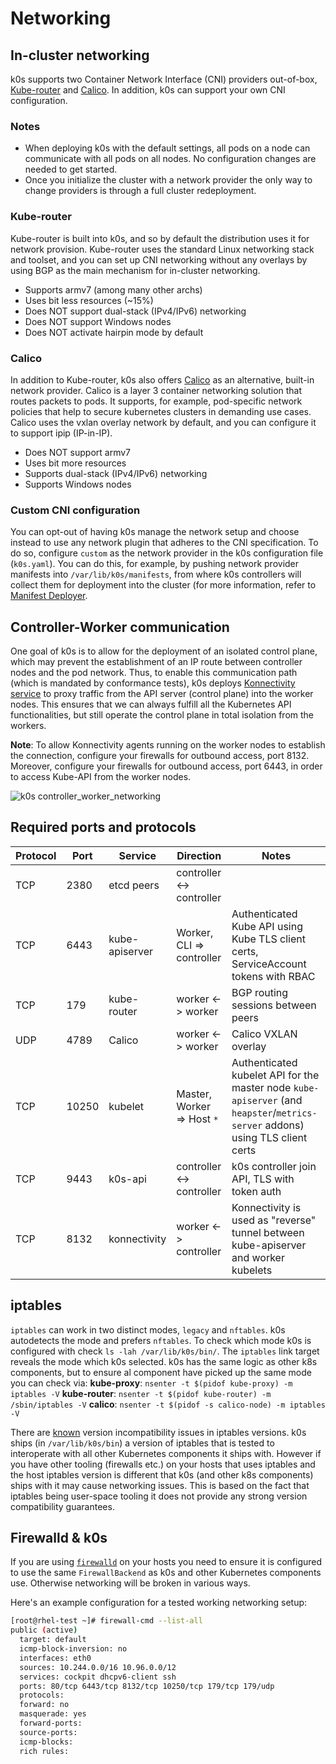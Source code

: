 # Networking

## In-cluster networking

k0s supports two Container Network Interface (CNI) providers out-of-box, [Kube-router](https://github.com/cloudnativelabs/kube-router) and [Calico](https://www.projectcalico.org/). In addition, k0s can support your own CNI configuration.

### Notes

- When deploying k0s with the default settings, all pods on a node can communicate with all pods on all nodes. No configuration changes are needed to get started.
- Once you initialize the cluster with a network provider the only way to change providers is through a full cluster redeployment.

### Kube-router

Kube-router is built into k0s, and so by default the distribution uses it for network provision. Kube-router uses the standard Linux networking stack and toolset, and you can set up CNI networking without any overlays by using BGP as the main mechanism for in-cluster networking.

- Supports armv7 (among many other archs)
- Uses bit less resources (~15%)
- Does NOT support dual-stack (IPv4/IPv6) networking
- Does NOT support Windows nodes
- Does NOT activate hairpin mode by default

### Calico

In addition to Kube-router, k0s also offers [Calico](https://www.projectcalico.org/) as an alternative, built-in network provider. Calico is a layer 3 container networking solution that routes packets to pods. It supports, for example, pod-specific network policies that help to secure kubernetes clusters in demanding use cases. Calico uses the vxlan overlay network by default, and you can configure it to support ipip (IP-in-IP).

- Does NOT support armv7
- Uses bit more resources
- Supports dual-stack (IPv4/IPv6) networking
- Supports Windows nodes

### Custom CNI configuration

You can opt-out of having k0s manage the network setup and choose instead to use any network plugin that adheres to the CNI specification. To do so, configure `custom` as the network provider in the k0s configuration file (`k0s.yaml`). You can do this, for example, by pushing network provider manifests into `/var/lib/k0s/manifests`, from where k0s controllers will collect them for deployment into the cluster (for more information, refer to [Manifest Deployer](manifests.md).

## Controller-Worker communication

One goal of k0s is to allow for the deployment of an isolated control plane, which may prevent the establishment of an IP route between controller nodes and the pod network. Thus, to enable this communication path (which is mandated by conformance tests), k0s deploys [Konnectivity service](https://kubernetes.io/docs/tasks/extend-kubernetes/setup-konnectivity/) to proxy traffic from the API server (control plane) into the worker nodes. This ensures that we can always fulfill all the Kubernetes API functionalities, but still operate the control plane in total isolation from the workers.

**Note**: To allow Konnectivity agents running on the worker nodes to establish the connection, configure your firewalls for outbound access, port 8132. Moreover, configure your firewalls for outbound access, port 6443, in order to access Kube-API from the worker nodes.

![k0s controller_worker_networking](img/k0s_controller_worker_networking.png)

## Required ports and protocols

| Protocol  |  Port     | Service                   | Direction                   | Notes
|-----------|-----------|---------------------------|-----------------------------|--------
| TCP       | 2380      | etcd peers                | controller <-> controller   |
| TCP       | 6443      | kube-apiserver            | Worker, CLI => controller   | Authenticated Kube API using Kube TLS client certs, ServiceAccount tokens with RBAC
| TCP       | 179       | kube-router               | worker <-> worker           | BGP routing sessions between peers
| UDP       | 4789      | Calico                    | worker <-> worker           | Calico VXLAN overlay
| TCP       | 10250     | kubelet                   | Master, Worker => Host `*`  | Authenticated kubelet API for the master node `kube-apiserver` (and `heapster`/`metrics-server` addons) using TLS client certs
| TCP       | 9443      | k0s-api                   | controller <-> controller   | k0s controller join API, TLS with token auth
| TCP       | 8132      | konnectivity              | worker <-> controller       | Konnectivity is used as "reverse" tunnel between kube-apiserver and worker kubelets

## iptables

`iptables` can work in two distinct modes, `legacy` and `nftables`. k0s autodetects the mode and prefers `nftables`. To check which mode k0s is configured with check `ls -lah /var/lib/k0s/bin/`. The `iptables` link target reveals the mode which k0s selected. k0s has the same logic as other k8s components, but to ensure al component have picked up the same mode you can check via:
**kube-proxy**: `nsenter -t $(pidof kube-proxy) -m iptables -V`
**kube-router**: `nsenter -t $(pidof kube-router) -m /sbin/iptables -V`
**calico**: `nsenter -t $(pidof -s calico-node) -m iptables -V`

There are [known](https://bugzilla.netfilter.org/show_bug.cgi?id=1632) version incompatibility issues in iptables versions. k0s ships (in `/var/lib/k0s/bin`) a version of iptables that is tested to interoperate with all other Kubernetes components it ships with. However if you have other tooling (firewalls etc.) on your hosts that uses iptables and the host iptables version is different that k0s (and other k8s components) ships with it may cause networking issues. This is based on the fact that iptables being user-space tooling it does not provide any strong version compatibility guarantees.

## Firewalld & k0s

If you are using [`firewalld`](https://firewalld.org/) on your hosts you need to ensure it is configured to use the same `FirewallBackend` as k0s and other Kubernetes components use. Otherwise networking will be broken in various ways.

Here's an example configuration for a tested working networking setup:

```sh
[root@rhel-test ~]# firewall-cmd --list-all
public (active)
  target: default
  icmp-block-inversion: no
  interfaces: eth0
  sources: 10.244.0.0/16 10.96.0.0/12
  services: cockpit dhcpv6-client ssh
  ports: 80/tcp 6443/tcp 8132/tcp 10250/tcp 179/tcp 179/udp
  protocols: 
  forward: no
  masquerade: yes
  forward-ports: 
  source-ports: 
  icmp-blocks: 
  rich rules:
```
